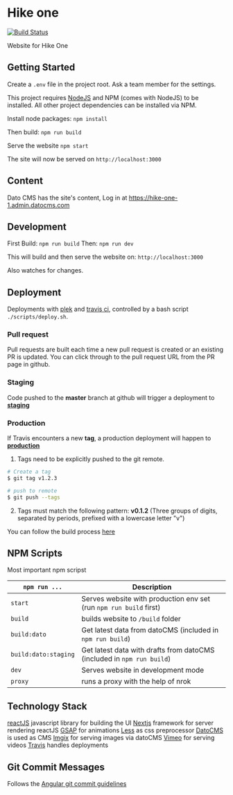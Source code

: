 # Hike one
[![Build Status](https://travis-ci.org/voorhoede/hike-one.svg?branch=master)](https://travis-ci.org/voorhoede/hike-one)

Website for Hike One

## Getting Started

Create a `.env` file in the project root. Ask a team member for the settings.

This project requires [NodeJS](http://nodejs.org/) and NPM (comes with NodeJS) to be installed. All other project dependencies can be installed via NPM.

Install node packages:
`npm install`

Then build:
`npm run build`

Serve the website
`npm start`

The site will now be served on
`http://localhost:3000`

## Content
Dato CMS has the site's content, Log in at https://hike-one-1.admin.datocms.com

## Development

First Build:
`npm run build`
Then:
`npm run dev`

This will build and then serve the website on:
`http://localhost:3000`

Also watches for changes.

## Deployment
Deployments with [plek](https://github.com/voorhoede/plek) and
[travis ci](https://travis-ci.org/), controlled by a bash script
`./scripts/deploy.sh`.

### Pull request
Pull requests are built each time a new pull request is created or an existing
PR is updated. You can click through to the pull request URL from the PR page
in github.

### Staging
 Code pushed to the **master** branch at github will trigger a deployment to
 [**staging**](https://staging.hike.one)

### Production
 If Travis encounters a new **tag**, a production deployment will happen to [**production**](https://hike.one)

 1. Tags need to be explicitly pushed to the git remote.

 ```sh
 # Create a tag
 $ git tag v1.2.3

 # push to remote
 $ git push --tags
 ```

 2.  Tags must match the following pattern:
 **v0.1.2** (Three groups of digits, separated by periods, prefixed with a lowercase letter "v")

 You can follow the build process [here](https://travis-ci.org/voorhoede/hike-one)

## NPM Scripts
Most important npm scripst

`npm run ...` | Description
---|---
`start`| Serves website with production env set (run `npm run build` first)
`build`| builds website to `/build` folder
`build:dato` | Get latest data from datoCMS (included in `npm run build`)
`build:dato:staging` | Get latest data with drafts from datoCMS (included in `npm run build`)
`dev`| Serves website in development mode
`proxy` | runs a proxy with the help of nrok

## Technology Stack
[reactJS](https://facebook.github.io/react/) javascript library for building the UI
[Nextjs](https://github.com/zeit/next.js/) framework for server rendering reactJS
[GSAP](https://greensock.com/) for animations
[Less](http://lesscss.org/) as css preprocessor
[DatoCMS](https://www.datocms.com/) is used as CMS
[Imgix](https://www.imgix.com/) for serving images via datoCMS
[Vimeo](https://vimeo.com/home) for serving videos
[Travis](https://travis-ci.org) handles deployments

## Git Commit Messages

Follows the [Angular git commit guidelines](https://github.com/angular/angular.js/blob/master/CONTRIBUTING.md#-git-commit-guidelines)
